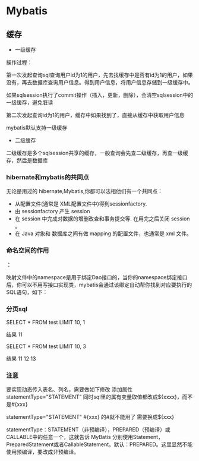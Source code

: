 # Mybatis

## 缓存

- 一级缓存

操作过程：

第一次发起查询sql查询用户id为1的用户，先去找缓存中是否有id为1的用户，如果没有，再去数据库查询用户信息。得到用户信息，将用户信息存储到一级缓存中。

如果sqlsession执行了commit操作（插入，更新，删除），会清空sqlsession中的一级缓存，避免脏读

第二次发起查询id为1的用户，缓存中如果找到了，直接从缓存中获取用户信息

mybatis默认支持一级缓存

- 二级缓存

二级缓存是多个sqlsession共享的缓存，一般查询会先查二级缓存，再查一级缓存，然后是数据库





### hibernate和mybatis的共同点

无论是用过的 hibernate,Mybatis,你都可以法相他们有一个共同点：

- 从配置文件(通常是 XML配置文件中)得到sessionfactory.
- 由 sessionfactory 产生 session
- 在 session 中完成对数据的增删改查和事务提交等.
在用完之后关闭 session 。
- 在 Java 对象和 数据库之间有做 mapping 的配置文件，也通常是 xml 文件。


### 命名空间的作用

<mapper namespace="">：

映射文件中的namespace是用于绑定Dao接口的，当你的namespace绑定接口后，你可以不用写接口实现类，mybatis会通过该绑定自动帮你找到对应要执行的SQL语句，如下：


### 分页sql

SELECT * FROM test LIMIT 10, 1 

结果 11

SELECT * FROM test LIMIT 10, 3

结果 11 12 13

### 注意

要实现动态传入表名、列名，需要做如下修改 
添加属性statementType=”STATEMENT” 
同时sql里的属有变量取值都改成${xxxx}，而不是#{xxx}

statementType="STATEMENT"  #{xxx}  的#就不能用了  需要换成${xxx}

statementType：STATEMENT（非预编译），PREPARED（预编译）或CALLABLE中的任意一个，这就告诉 MyBatis 分别使用Statement，PreparedStatement或者CallableStatement。默认：PREPARED。这里显然不能使用预编译，要改成非预编译。